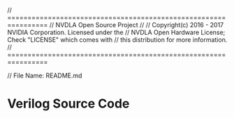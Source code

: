 // ================================================================
// NVDLA Open Source Project
// 
// Copyright(c) 2016 - 2017 NVIDIA Corporation.  Licensed under the
// NVDLA Open Hardware License; Check "LICENSE" which comes with 
// this distribution for more information.
// ================================================================

// File Name: README.md

# Verilog Source Code
